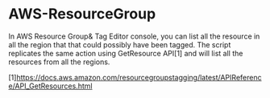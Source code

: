 # AWS-ResourceGroup

In AWS Resource Group& Tag Editor console, you can list all the resource in all the region that that could possibly have been tagged. The script replicates the same action using GetResource API[1] and will list all the resources from all the regions.

[1]https://docs.aws.amazon.com/resourcegroupstagging/latest/APIReference/API_GetResources.html
